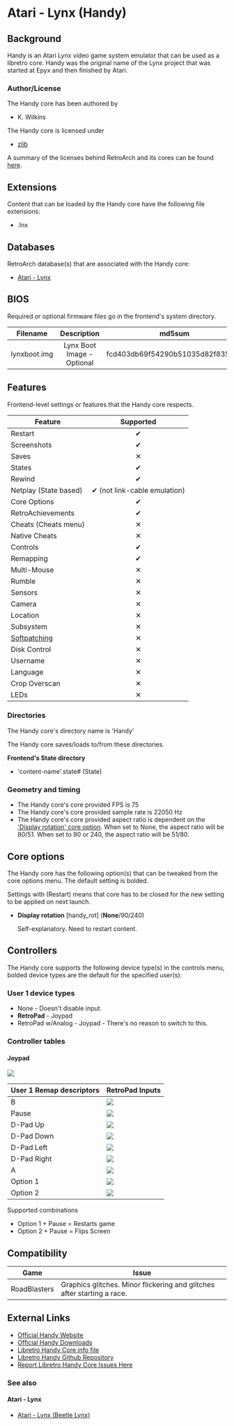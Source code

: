 # Atari - Lynx (Handy)

## Background

Handy is an Atari Lynx video game system emulator that can be used as a libretro core.  Handy was the original name of the Lynx project that was started at Epyx and then finished by Atari.

### Author/License

The Handy core has been authored by

- K. Wilkins

The Handy core is licensed under

- [zlib](https://sourceforge.net/projects/handy/)

A summary of the licenses behind RetroArch and its cores can be found [here](../development/licenses.md).

## Extensions

Content that can be loaded by the Handy core have the following file extensions:

- .lnx

## Databases

RetroArch database(s) that are associated with the Handy core:

- [Atari - Lynx](https://github.com/libretro/libretro-database/blob/master/rdb/Atari%20-%20Lynx.rdb)

## BIOS

Required or optional firmware files go in the frontend's system directory.

|   Filename    |    Description             |              md5sum              |
|:-------------:|:--------------------------:|:--------------------------------:|
| lynxboot.img  | Lynx Boot Image - Optional | fcd403db69f54290b51035d82f835e7b |

## Features

Frontend-level settings or features that the Handy core respects.

| Feature           | Supported |
|-------------------|:---------:|
| Restart           | ✔         |
| Screenshots       | ✔         |
| Saves             | ✕         |
| States            | ✔         |
| Rewind            | ✔         |
| Netplay (State based) | ✔ (not link-cable emulation) |
| Core Options      | ✔         |
| RetroAchievements | ✔         |
| Cheats (Cheats menu) | ✕         |
| Native Cheats     | ✕         |
| Controls          | ✔         |
| Remapping         | ✔         |
| Multi-Mouse       | ✕         |
| Rumble            | ✕         |
| Sensors           | ✕         |
| Camera            | ✕         |
| Location          | ✕         |
| Subsystem         | ✕         |
| [Softpatching](../guides/softpatching.md) | ✕         |
| Disk Control      | ✕         |
| Username          | ✕         |
| Language          | ✕         |
| Crop Overscan     | ✕         |
| LEDs              | ✕         |

### Directories

The Handy core's directory name is 'Handy'

The Handy core saves/loads to/from these directories.

**Frontend's State directory**

- 'content-name'.state# (State)

### Geometry and timing

- The Handy core's core provided FPS is 75
- The Handy core's core provided sample rate is 22050 Hz
- The Handy core's core provided aspect ratio is dependent on the ['Display rotation' core option](#core-options/). When set to None, the aspect ratio will be 80/51. When set to 90 or 240, the aspect ratio will be 51/80.

## Core options

The Handy core has the following option(s) that can be tweaked from the core options menu. The default setting is bolded. 

Settings with (Restart) means that core has to be closed for the new setting to be applied on next launch.

- **Display rotation** [handy_rot] (**None**/90/240)

	Self-explanatory. Need to restart content.

## Controllers

The Handy core supports the following device type(s) in the controls menu, bolded device types are the default for the specified user(s):

### User 1 device types

- None - Doesn't disable input.
- **RetroPad** - Joypad
- RetroPad w/Analog - Joypad - There's no reason to switch to this.

### Controller tables

#### Joypad

![](../image/controller/lynx.png)

| User 1 Remap descriptors | RetroPad Inputs                             |
|--------------------------|---------------------------------------------|
| B                        | ![](../image/retropad/retro_b.png)          |
| Pause                    | ![](../image/retropad/retro_start.png)      |
| D-Pad Up                 | ![](../image/retropad/retro_dpad_up.png)    |
| D-Pad Down               | ![](../image/retropad/retro_dpad_down.png)  |
| D-Pad Left               | ![](../image/retropad/retro_dpad_left.png)  |
| D-Pad Right              | ![](../image/retropad/retro_dpad_right.png) |
| A                        | ![](../image/retropad/retro_a.png)          |
| Option 1                 | ![](../image/retropad/retro_l1.png)         |
| Option 2                 | ![](../image/retropad/retro_r1.png)         |

Supported combinations

- Option 1 + Pause = Restarts game
- Option 2 + Pause = Flips Screen

## Compatibility

| Game         | Issue                                                                   |
|--------------|-------------------------------------------------------------------------|
| RoadBlasters | Graphics glitches. Minor flickering and glitches after starting a race. |

## External Links

- [Official Handy Website](http://handy.sourceforge.net/)
- [Official Handy Downloads](http://handy.sourceforge.net/download.htm)
- [Libretro Handy Core info file](https://github.com/libretro/libretro-super/blob/master/dist/info/handy_libretro.info)
- [Libretro Handy Github Repository](https://github.com/libretro/libretro-handy)
- [Report Libretro Handy Core Issues Here](https://github.com/libretro/libretro-handy/issues)

### See also

#### Atari - Lynx

- [Atari - Lynx (Beetle Lynx)](beetle_lynx.md)
